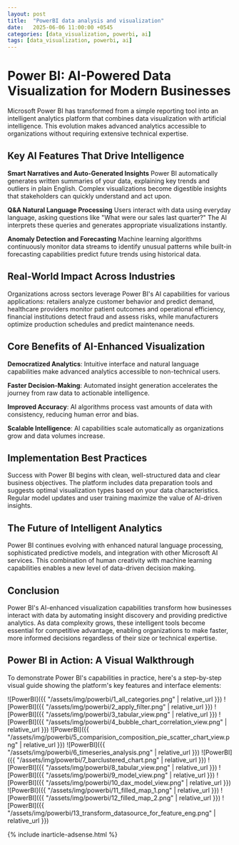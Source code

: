 ```yaml
---
layout: post
title:  "PowerBI data analysis and visualization"
date:   2025-06-06 11:00:00 +0545
categories: [data_visualization, powerbi, ai]
tags: [data_visualization, powerbi, ai]
---
```


# Power BI: AI-Powered Data Visualization for Modern Businesses

Microsoft Power BI has transformed from a simple reporting tool into an intelligent analytics platform that combines data visualization with artificial intelligence. This evolution makes advanced analytics accessible to organizations without requiring extensive technical expertise.

## Key AI Features That Drive Intelligence

**Smart Narratives and Auto-Generated Insights**
Power BI automatically generates written summaries of your data, explaining key trends and outliers in plain English. Complex visualizations become digestible insights that stakeholders can quickly understand and act upon.

**Q&A Natural Language Processing**
Users interact with data using everyday language, asking questions like "What were our sales last quarter?" The AI interprets these queries and generates appropriate visualizations instantly.

**Anomaly Detection and Forecasting**
Machine learning algorithms continuously monitor data streams to identify unusual patterns while built-in forecasting capabilities predict future trends using historical data.

## Real-World Impact Across Industries

Organizations across sectors leverage Power BI's AI capabilities for various applications: retailers analyze customer behavior and predict demand, healthcare providers monitor patient outcomes and operational efficiency, financial institutions detect fraud and assess risks, while manufacturers optimize production schedules and predict maintenance needs.

## Core Benefits of AI-Enhanced Visualization

**Democratized Analytics**: Intuitive interface and natural language capabilities make advanced analytics accessible to non-technical users.

**Faster Decision-Making**: Automated insight generation accelerates the journey from raw data to actionable intelligence.

**Improved Accuracy**: AI algorithms process vast amounts of data with consistency, reducing human error and bias.

**Scalable Intelligence**: AI capabilities scale automatically as organizations grow and data volumes increase.

## Implementation Best Practices

Success with Power BI begins with clean, well-structured data and clear business objectives. The platform includes data preparation tools and suggests optimal visualization types based on your data characteristics. Regular model updates and user training maximize the value of AI-driven insights.

## The Future of Intelligent Analytics

Power BI continues evolving with enhanced natural language processing, sophisticated predictive models, and integration with other Microsoft AI services. This combination of human creativity with machine learning capabilities enables a new level of data-driven decision making.

## Conclusion

Power BI's AI-enhanced visualization capabilities transform how businesses interact with data by automating insight discovery and providing predictive analytics. As data complexity grows, these intelligent tools become essential for competitive advantage, enabling organizations to make faster, more informed decisions regardless of their size or technical expertise.

## Power BI in Action: A Visual Walkthrough

To demonstrate Power BI's capabilities in practice, here's a step-by-step visual guide showing the platform's key features and interface elements:

![PowerBI]({{ "/assets/img/powerbi/1_all_categories.png" | relative_url }})
![PowerBI]({{ "/assets/img/powerbi/2_apply_filter.png" | relative_url }})
![PowerBI]({{ "/assets/img/powerbi/3_tabular_view.png" | relative_url }})
![PowerBI]({{ "/assets/img/powerbi/4_bubble_chart_correlation_view.png" | relative_url }})
![PowerBI]({{ "/assets/img/powerbi/5_comparision_composition_pie_scatter_chart_view.png" | relative_url }})
![PowerBI]({{ "/assets/img/powerbi/6_timeseries_analysis.png" | relative_url }})
![PowerBI]({{ "/assets/img/powerbi/7_barclustered_chart.png" | relative_url }})
![PowerBI]({{ "/assets/img/powerbi/8_tabular_view.png" | relative_url }})
![PowerBI]({{ "/assets/img/powerbi/9_model_view.png" | relative_url }})
![PowerBI]({{ "/assets/img/powerbi/10_dax_model_view.png" | relative_url }})
![PowerBI]({{ "/assets/img/powerbi/11_filled_map_1.png" | relative_url }})
![PowerBI]({{ "/assets/img/powerbi/12_filled_map_2.png" | relative_url }})
![PowerBI]({{ "/assets/img/powerbi/13_transform_datasource_for_feature_eng.png" | relative_url }})

{% include inarticle-adsense.html %}